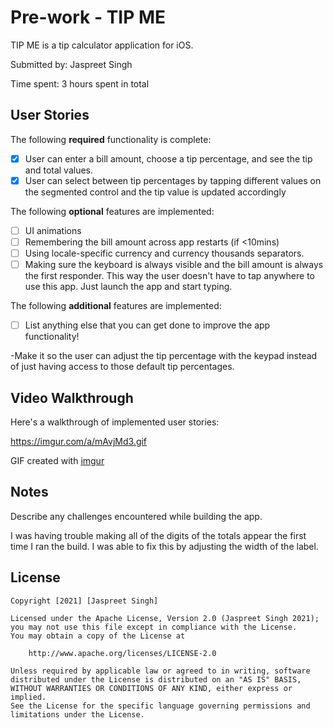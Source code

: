 # Pre-work - TIP ME

TIP ME is a tip calculator application for iOS.

Submitted by: Jaspreet Singh

Time spent: 3 hours spent in total

## User Stories

The following **required** functionality is complete:

* [X] User can enter a bill amount, choose a tip percentage, and see the tip and total values.
* [X] User can select between tip percentages by tapping different values on the segmented control and the tip value is updated accordingly

The following **optional** features are implemented:

* [ ] UI animations
* [ ] Remembering the bill amount across app restarts (if <10mins)
* [ ] Using locale-specific currency and currency thousands separators.
* [ ] Making sure the keyboard is always visible and the bill amount is always the first responder. This way the user doesn't have to tap anywhere to use this app. Just launch the app and start typing.

The following **additional** features are implemented:

- [ ] List anything else that you can get done to improve the app functionality!

-Make it so the user can adjust the tip percentage with the keypad instead of just having access to those default tip percentages. 

## Video Walkthrough

Here's a walkthrough of implemented user stories:

https://imgur.com/a/mAvjMd3.gif

GIF created with [imgur](http://www.imgur.com.)

## Notes

Describe any challenges encountered while building the app.

I was having trouble making all of the digits of the totals appear the first time I ran the build. I was able to fix this by adjusting the width of the label.

## License

    Copyright [2021] [Jaspreet Singh]

    Licensed under the Apache License, Version 2.0 (Jaspreet Singh 2021);
    you may not use this file except in compliance with the License.
    You may obtain a copy of the License at

        http://www.apache.org/licenses/LICENSE-2.0

    Unless required by applicable law or agreed to in writing, software
    distributed under the License is distributed on an "AS IS" BASIS,
    WITHOUT WARRANTIES OR CONDITIONS OF ANY KIND, either express or implied.
    See the License for the specific language governing permissions and
    limitations under the License.

